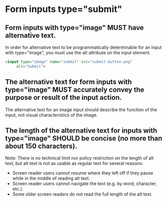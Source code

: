 # Form inputs type="submit"

## Form inputs with type="image" MUST have alternative text.
In order for alternative text to be programmatically determinable for an input with type="image", you must use the alt attribute on the input element.

```html
<input type="image" name="submit" src="submit-button.png" 
     alt="Submit">
```

## The alternative text for form inputs with type="image" MUST accurately convey the purpose or result of the input action.

The alternative text for an image input should describe the function of the input, not visual characteristics of the image.

## The length of the alternative text for inputs with type="image" SHOULD be concise (no more than about 150 characters).

Note: There is no technical limit nor policy restriction on the length of alt text, but alt text is not as usable as regular text for several reasons:

- Screen reader users cannot resume where they left off if they pause while in the middle of reading alt text.
- Screen reader users cannot navigate the text (e.g. by word, character, etc.).
- Some older screen readers do not read the full length of the alt text.
